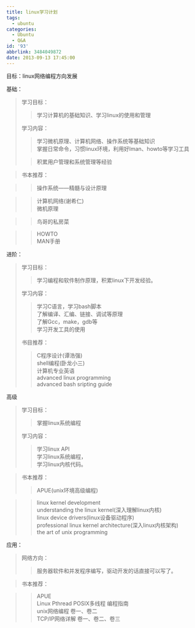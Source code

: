 ```yaml
---
title: linux学习计划
tags:
  - ubuntu
categories:
  - Ubuntu
  - Q&A
id: '93'
abbrlink: 3484049872
date: 2013-09-13 17:45:00
---
```


目标：linux网络编程方向发展

  

基础：

> 学习目标：  
> 
> > 学习计算机的基础知识、学习linux的使用和管理  
> 
> 学习内容：  
> 
> > 学习微机原理、计算机网络、操作系统等基础知识  
> > 掌握日常命令，习惯linux环境，利用好lman、howto等学习工具  
> 
> > 积累用户管理和系统管理等经验  

> 书本推荐：  

> > 操作系统——精髓与设计原理  

> > 计算机网络(谢希仁)  
> > 微机原理  

> > 鸟哥的私房菜

> > HOWTO  
> > MAN手册  
> >   

进阶：  

> 学习目标：  
> 
> > 学习编程和软件制作原理，积累linux下开发经验。  
> 
> 学习内容：  
> 
> > 学习C语言，学习bash脚本  
> > 了解编译、汇编、链接、调试等原理  
> > 了解Gcc，make，gdb等  
> > 学习开发工具的使用  
> 
> 书目推荐：  
> 
> > C程序设计(谭浩强)  
> > shell编程(卧龙小三)  
> > 计算机专业英语  
> > advanced linux programming  
> > advanced bash sripting guide  
> >   

高级  

> 学习目标：  
> 
> > 掌握linux系统编程  
> 
> 学习内容：  
> 
> > 学习linux API  
> > 学习linux系统编程，  
> > 学习linux内核代码。  

> 书本推荐：  
> 
> > APUE(unix环境高级编程)  

> > linux kernel development  
> > understanding the linux kernel(深入理解linux内核)  
> > linux device drivers(linux设备驱动程序)  
> > professional linux kernel architecture(深入linux内核架构)  
> > the art of unix programming  
> >   

应用：  

> 网络方向：  
> 
> > 服务器软件和并发程序编写，驱动开发的话直接可以写了。

> 书本推荐：

> > APUE  
> > Linux Pthread POSIX多线程 编程指南  
> > unix网络编程 卷一、卷二  
> > TCP/IP网络详解 卷一、卷二、卷三
